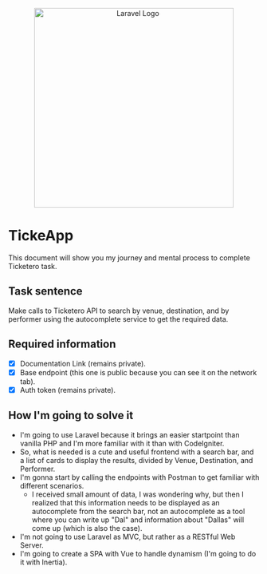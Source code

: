 <p align="center"><a href="https://laravel.com" target="_blank"><img src="https://raw.githubusercontent.com/laravel/art/master/logo-lockup/5%20SVG/2%20CMYK/1%20Full%20Color/laravel-logolockup-cmyk-red.svg" width="400" alt="Laravel Logo"></a></p>

# TickeApp
This document will show you my journey and mental process to complete Ticketero task.

## Task sentence
Make calls to Ticketero API to search by venue, destination, and by performer using the autocomplete service to get the required data.

## Required information
- [x] Documentation Link (remains private).   
- [x] Base endpoint (this one is public because you can see it on the network tab).   
- [x] Auth token (remains private).   

## How I'm going to solve it
- I'm going to use Laravel because it brings an easier startpoint than vanilla PHP and I'm more familiar with it than with CodeIgniter.   
- So, what is needed is a cute and useful frontend with a search bar, and a list of cards to display the results, divided by Venue, Destination, and Performer.   
- I'm gonna start by calling the endpoints with Postman to get familiar with different scenarios.   
  - I received small amount of data, I was wondering why, but then I realized that this information needs to be displayed as an autocomplete from the search bar, not an autocomplete as a tool where you can write up "Dal" and information about "Dallas" will come up (which is also the case).   
- I'm not going to use Laravel as MVC, but rather as a RESTful Web Server.   
- I'm going to create a SPA with Vue to handle dynamism (I'm going to do it with Inertia).   
